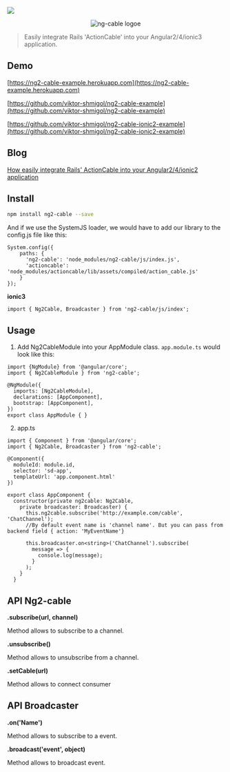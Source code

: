 [![](https://img.shields.io/badge/npm-v4.1.2-brightgreen.svg)](https://www.npmjs.com/package/ng2-cable)

<p align="center">
  <img src='http://i.imgur.com/hicMwNW.png' alt='ng-cable logoe'/>
</p>

> Easily integrate Rails 'ActionCable' into your Angular2/4/ionic3 application.

## Demo
[https://ng2-cable-example.herokuapp.com](https://ng2-cable-example.herokuapp.com)

[https://github.com/viktor-shmigol/ng2-cable-example](https://github.com/viktor-shmigol/ng2-cable-example)

[https://github.com/viktor-shmigol/ng2-cable-ionic2-example](https://github.com/viktor-shmigol/ng2-cable-ionic2-example)

## Blog
[How easily integrate Rails' ActionCable into your Angular2/4/ionic2 application](https://blog.active-bridge.com/how-easily-integrate-rails-actioncable-into-your-angular2-ionic2-application)

## Install

```bash
npm install ng2-cable --save
```
And if we use the SystemJS loader, we would have to add our library to the config.js file like this:

    System.config({
        paths: {
          'ng2-cable': 'node_modules/ng2-cable/js/index.js',
          'actioncable': 'node_modules/actioncable/lib/assets/compiled/action_cable.js'
        }
    });

**ionic3**

    import { Ng2Cable, Broadcaster } from 'ng2-cable/js/index';


## Usage
  1. Add Ng2CableModule into your AppModule class. `app.module.ts` would look like this:

    import {NgModule} from '@angular/core';
    import { Ng2CableModule } from 'ng2-cable';

    @NgModule({
      imports: [Ng2CableModule],
      declarations: [AppComponent],
      bootstrap: [AppComponent],
    })
    export class AppModule { }

  2. app.ts

    import { Component } from '@angular/core';
    import { Ng2Cable, Broadcaster } from 'ng2-cable';

    @Component({
      moduleId: module.id,
      selector: 'sd-app',
      templateUrl: 'app.component.html'
    })

    export class AppComponent {
      constructor(private ng2cable: Ng2Cable,
        private broadcaster: Broadcaster) {
          this.ng2cable.subscribe('http://example.com/cable', 'ChatChannel');
          //By default event name is 'channel name'. But you can pass from backend field { action: 'MyEventName'}

          this.broadcaster.on<string>('ChatChannel').subscribe(
            message => {
              console.log(message);
            }
          );
        }
      }

## API Ng2-cable

**.subscribe(url, channel)**

Method allows to subscribe to a channel.

**.unsubscribe()**

Method allows to unsubscribe from a channel.

**.setCable(url)**

Method allows to connect consumer

## API Broadcaster

**.on<string>('Name')**

Method allows to subscribe to a event.

**.broadcast('event', object)**

Method allows to broadcast event.
